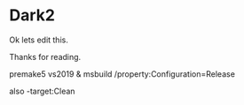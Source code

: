 # Dark2
 
Ok lets edit this.

Thanks for reading.

premake5 vs2019
&
msbuild /property:Configuration=Release

also
-target:Clean